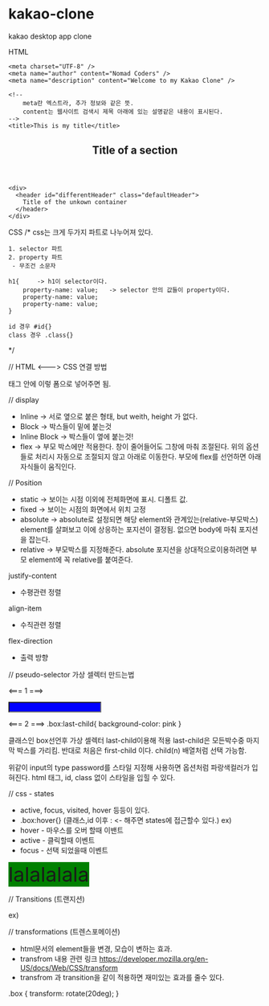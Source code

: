 # kakao-clone

kakao desktop app clone

HTML

<!DOCTYPE html>
<html lang="en">
  <head>
    <!-- 
        head 태그는 유저에게 보이지 않는다. 
        웹사이트에 관한 필요한 정보를 제공할 뿐이다.
    -->

    <meta charset="UTF-8" />
    <meta name="author" content="Nomad Coders" />
    <meta name="description" content="Welcome to my Kakao Clone" />

    <!--
        meta란 엑스트라, 추가 정보와 같은 뜻.
        content는 웹사이트 검색시 제목 아래에 있는 설명같은 내용이 표시된다.
    -->
    <title>This is my title</title>

  </head>

  <body>
    <section>
      <header id="headerNumberOne" class="defaultHeader">
        <!--
              id는 여권번호처럼 고유하며 class는 국적처럼 여러개 존재할 수 있다.
              즉 id는 태그당 하나의 id만 가질수 있고 class는 여러개 가질 수 있다.
          -->
        <h1>Title of a section</h1>
      </header>
    </section>

    <div>
      <header id="differentHeader" class="defaultHeader">
        Title of the unkown container
      </header>
    </div>

  </body>
</html>

<!--
    semantic Tag - 의미가 있는 태그  ex) h1 ~ h6, header, article, section 등등...

    non-semantic Tag - 아무 의미가 없는 태그  ex) div, span 등등... 박스나 컨테이너 같은 의미로 쓴다.
-->

CSS
/\*
css는 크게 두가지 파트로 나누어져 있다.

    1. selector 파트
    2. property 파트
     - 무조건 소문자

    h1{     -> h1이 selector이다.
        property-name: value;   -> selector 안의 값들이 property이다.
        property-name: value;
        property-name: value;
    }

    id 경우 #id{}
    class 경우 .class{}

\*/

// HTML <---> CSS 연결 방법

<head> 태그 안에 
<link href="styles.css" rel="stylesheet"> 이렇 폼으로 넣어주면 됨.
</head>

// display

- Inline -> 서로 옆으로 붙은 형태, but weith, height 가 없다.
- Block -> 박스들이 밑에 붙는것
- Inline Block -> 박스들이 옆에 붙는것!
- flex -> 부모 박스에만 적용한다. 창이 줄어들어도 그창에 마춰 조절된다. 위의 옵션들로 처리시 자동으로 조절되지 않고 아래로 이동한다. 부모에 flex를 선언하면 아래 자식들이 움직인다.

// Position

- static -> 보이는 시점 이외에 전체화면에 표시. 디폴트 값.
- fixed -> 보이는 시점의 화면에서 위치 고정
- absolute -> absolute로 설정되면 해당 element와 관계있는(relative-부모박스) element를 살펴보고 이에 상응하는 포지션이 결정됨. 없으면 body에 마춰 포지션을 잡는다.
- relative -> 부모박스를 지정해준다. absolute 포지션을 상대적으로이용하려면 부모 element에 꼭 relative를 붙여준다.

justify-content

- 수평관련 정렬

align-item

- 수직관련 정렬

flex-direction

- 출력 방향

// pseudo-selector
가상 셀렉터 만드는법

<=== 1 ===>

<style>
input[type="password"]{
  background-color : blue;
}
</style>

<input type="password">

<=== 2 ===>
.box:last-child{
background-color: pink
}

클래스인 box선언후 가상 셀렉터 last-child이용해 적용
last-child은 모든박수중 마지막 박스를 가리킴.
반대로 처음은 first-child 이다.
child(n) 배열처럼 선택 가능함.

위같이 input의 type password를 스타일 지정해 사용하면 옵션처럼 파랑색컬러가 입혀진다.
html 태그, id, class 없이 스타일을 입힐 수 있다.

// css - states

- active, focus, visited, hover 등등이 있다.
- .box:hover{} (클래스,id 이후 : <- 해주면 states에 접근할수 있다.)
  ex)
- hover - 마우스를 오버 할때 이밴트
- active - 클릭할때 이벤트
- focus - 선택 되었을때 이벤트

<style>
    .box{
      background-color:red;
      font-size: 40px;
    }

.box:hover{
background-color:pink;
}
</style>

<span class="box">lalalalala</span>

// Transitions (트랜지션)

ex)

<style>
      .box {
        background-color: green;
        transition: all 1s ease-in-out; <- 트랜지션 사용법
      }
      .box:active {
        background-color: blue;
      }
</style>

// transformations (트렌스포메이션)

- html문서의 element들을 변경, 모습이 변하는 효과.
- transfrom 내용 관련 링크
  https://developer.mozilla.org/en-US/docs/Web/CSS/transform
- transfrom 과 transition을 같이 적용하면 재미있는 효과를 줄수 있다.

.box {
transform: rotate(20deg);
}
